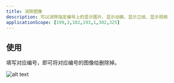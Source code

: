 ```yaml
---
title: 消除图像
description: 可以消除指定编号上的显示图片、显示动画、显示立绘、显示视频
applicationScope: [199,3,182,193,1,302,325]
---
```


## 使用

填写对应编号，即可将对应编号的图像给删除掉。

![alt text](https://cdn.gcw.wiki/gcw/image/zh_hans/commands/images/deleteimage/image.png)

